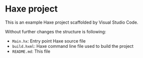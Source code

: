 # Haxe project

This is an example Haxe project scaffolded by Visual Studio Code.

Without further changes the structure is following:

 * `Main.hx`: Entry point Haxe source file
 * `build.hxml`: Haxe command line file used to build the project
 * `README.md`: This file
